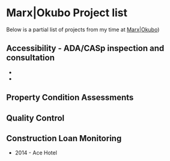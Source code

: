 # Marx|Okubo Project list

Below is a partial list of projects from my time at [Marx|Okubo](http://www.marxokubo.com "Marx|Okubo"))

## Accessibility - ADA/CASp inspection and consultation

* 
* 

## Property Condition Assessments



## Quality Control



## Construction Loan Monitoring

* 2014 - Ace Hotel



